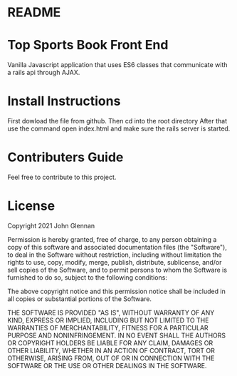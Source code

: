 # README

# Top Sports Book Front End
Vanilla Javascript application that uses ES6 classes that communicate with a rails api through AJAX.

# Install Instructions
First dowload the file from github. Then cd into the root directory After that use the command open index.html and make sure the rails server is started.

# Contributers Guide
Feel free to contribute to this project.

# License
Copyright 2021 John Glennan

Permission is hereby granted, free of charge, to any person obtaining a copy of this software and associated documentation files (the "Software"), to deal in the Software without restriction, including without limitation the rights to use, copy, modify, merge, publish, distribute, sublicense, and/or sell copies of the Software, and to permit persons to whom the Software is furnished to do so, subject to the following conditions:

The above copyright notice and this permission notice shall be included in all copies or substantial portions of the Software.

THE SOFTWARE IS PROVIDED "AS IS", WITHOUT WARRANTY OF ANY KIND, EXPRESS OR IMPLIED, INCLUDING BUT NOT LIMITED TO THE WARRANTIES OF MERCHANTABILITY, FITNESS FOR A PARTICULAR PURPOSE AND NONINFRINGEMENT. IN NO EVENT SHALL THE AUTHORS OR COPYRIGHT HOLDERS BE LIABLE FOR ANY CLAIM, DAMAGES OR OTHER LIABILITY, WHETHER IN AN ACTION OF CONTRACT, TORT OR OTHERWISE, ARISING FROM, OUT OF OR IN CONNECTION WITH THE SOFTWARE OR THE USE OR OTHER DEALINGS IN THE SOFTWARE.
